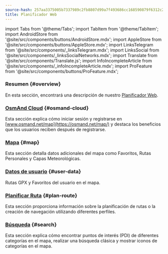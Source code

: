 ```yaml
---
source-hash: 257aa3375005b7337989c2fb8807d99a7f493686cc168590879f6312c2b3d6f2
title: Planificador Web
---
```

import Tabs from '@theme/Tabs';
import TabItem from '@theme/TabItem';
import AndroidStore from '@site/src/components/buttons/AndroidStore.mdx';
import AppleStore from '@site/src/components/buttons/AppleStore.mdx';
import LinksTelegram from '@site/src/components/_linksTelegram.mdx';
import LinksSocial from '@site/src/components/_linksSocialNetworks.mdx';
import Translate from '@site/src/components/Translate.js';
import InfoIncompleteArticle from '@site/src/components/_infoIncompleteArticle.mdx';
import ProFeature from '@site/src/components/buttons/ProFeature.mdx';

### Resumen {#overview}

En esta sección, encontrará una descripción de nuestro [Planificador Web](https://osmand.net/map).

### [OsmAnd Cloud](./web-cloud.md) {#osmand-cloud}

Esta sección explica cómo iniciar sesión y registrarse en [www.osmand.net/map](https://osmand.net/map/) y destaca los beneficios que los usuarios reciben después de registrarse.

### [Mapa](./web-map.md) {#map}

Esta sección detalla datos adicionales del mapa como Favoritos, Rutas Personales y Capas Meteorológicas.

### [Datos de usuario](../web/web-userdata.mdx) {#user-data}

Rutas GPX y Favoritos del usuario en el mapa.

### [Planificar Ruta](./planner.md) {#plan-route}

Esta sección proporciona información sobre la planificación de rutas o la creación de navegación utilizando diferentes perfiles.

### [Búsqueda](./web-search.md) {#search}

Esta sección explica cómo encontrar puntos de interés (PDI) de diferentes categorías en el mapa, realizar una búsqueda clásica y mostrar iconos de categorías en el mapa.